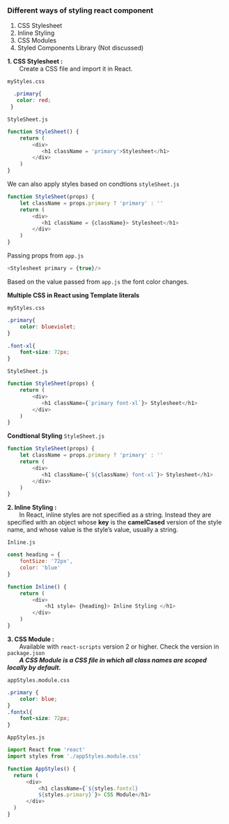 ### Different ways of styling react component    
  1. CSS Stylesheet    
  2. Inline Styling    
  3. CSS Modules    
  4. Styled Components Library (Not discussed)    
  
__1. CSS Stylesheet :__    
  &nbsp; &nbsp;&nbsp; &nbsp;    Create a CSS file and import it in React.    
   
`myStyles.css`
   
 ```css
   .primary{
    color: red;
  }
``` 

`StyleSheet.js`

```Javascript
function StyleSheet() {
    return (
        <div>
           <h1 className = 'primary'>Stylesheet</h1> 
        </div>
    )
}
```  

We can also apply styles based on condtions `styleSheet.js`   

```Javascript
function StyleSheet(props) {
    let className = props.primary ? 'primary' : ''
    return (
        <div>
           <h1 className = {className}> Stylesheet</h1> 
        </div>
    )
}
```   

Passing props from `app.js`   

```Javascript
<Stylesheet primary = {true}/>    
```    
 Based on the value passed from `app.js` the font color changes.   
 
__Multiple CSS in React using Template literals__

`myStyles.css`

```css
.primary{
    color: blueviolet;
}

.font-xl{
    font-size: 72px;
}
```  

`StyleSheet.js`

```Javascript
function StyleSheet(props) {
    return (
        <div>
           <h1 className={`primary font-xl`}> Stylesheet</h1> 
        </div>
    )
}
```
__Condtional Styling__  `StyleSheet.js`    

```Javascript
function StyleSheet(props) {
    let className = props.primary ? 'primary' : ''
    return (
        <div>
           <h1 className={`${className} font-xl`}> Stylesheet</h1> 
        </div>
    )
}
``` 

__2. Inline Styling :__    
&nbsp; &nbsp;&nbsp; &nbsp;    In React, inline styles are not specified as a string. Instead they are specified with an object whose __key__ is the __camelCased__ version of the style name, and whose value is the style’s value, usually a string.   

`Inline.js`

```Javascript
const heading = {
    fontSize: '72px',
    color: 'blue'
}

function Inline() {
    return (
        <div>
            <h1 style= {heading}> Inline Styling </h1>
        </div>
    )
}
```

__3. CSS Module :__    
&nbsp; &nbsp;&nbsp; &nbsp;    Available with `react-scripts` version 2 or higher. Check the version in `package.json`    
&nbsp; &nbsp;&nbsp; &nbsp;    ___A CSS Module is a CSS file in which all class names are scoped locally by default.___        

`appStyles.module.css`

```css
.primary {
    color: blue;
}
.fontxl{
    font-size: 72px;
}
 ```
 
 `AppStyles.js`
 
  ```JavaScript
import React from 'react'
import styles from './appStyles.module.css'

  function AppStyles() {
    return (
        <div>
            <h1 className={`${styles.fontxl} 
            ${styles.primary}`}> CSS Module</h1> 
        </div>
    )
}
 ```


